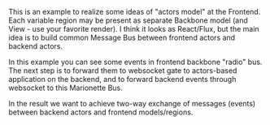 This is an example to realize some ideas of "actors model" at the Frontend. Each variable region may be present as separate Backbone model (and View - use your favorite render). I think it looks as React/Flux, but the main idea is to build common Message Bus between frontend actors and backend actors.

In this example you can see some events in frontend backbone "radio" bus. The next step is to forward them to websocket gate to actors-based application on the backend, and to forward backend events through websocket to this Marionette Bus.

In the result we want to achieve two-way exchange of messages (events) between backend actors and frontend models/regions.

